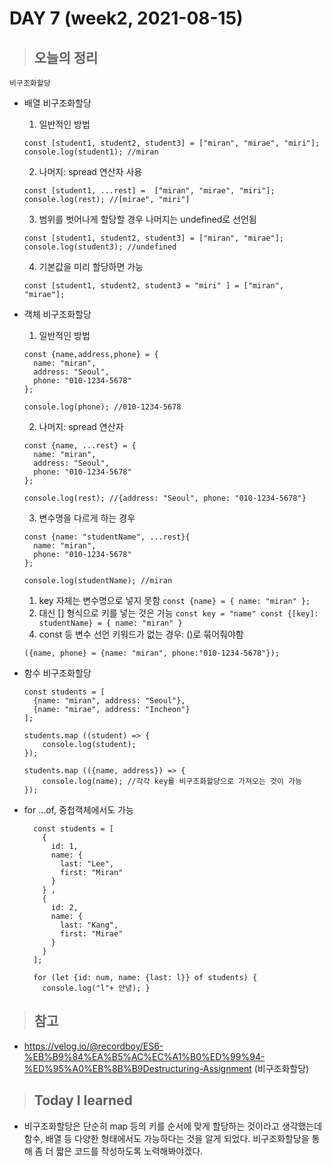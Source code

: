 # DAY 7 (week2, 2021-08-15)
> ## 오늘의 정리
`비구조화할당`
- 배열 비구조화할당
  1. 일반적인 방법
  ```
  const [student1, student2, student3] = ["miran", "mirae", "miri"];
  console.log(student1); //miran
   ```
  2. 나머지: spread 연산자 사용
    ```
    const [student1, ...rest] =  ["miran", "mirae", "miri"];
    console.log(rest); //[mirae", "miri"]
     ```
  3. 범위를 벗어나게 할당할 경우 나머지는 undefined로 선언됨
    ```
    const [student1, student2, student3] = ["miran", "mirae"];
    console.log(student3); //undefined
    ```
  4. 기본값을 미리 할당하면 가능
    ```
    const [student1, student2, student3 = "miri" ] = ["miran", "mirae"];
    ```
 
- 객체 비구조화할당
  1. 일반적인 방법
    ```
    const {name,address,phone} = {
      name: "miran",
      address: "Seoul",
      phone: "010-1234-5678"
    };

    console.log(phone); //010-1234-5678
    ```
  2. 나머지: spread 연산자
    ```
    const {name, ...rest} = {
      name: "miran",
      address: "Seoul",
      phone: "010-1234-5678"
    };

    console.log(rest); //{address: "Seoul", phone: "010-1234-5678"}
    ```
  3. 변수명을 다르게 하는 경우
    ```
    const {name: "studentName", ...rest}{
      name: "miran",
      phone: "010-1234-5678"
    };
    
    console.log(studentName); //miran
    ```
    1) key 자체는 변수명으로 넣지 못함
      ```
      const {name} = {
        name: "miran"
      };
      ```
    2) 대신 [] 형식으로 키를 넣는 것은 가능
      ```
      const key = "name"
      const {[key]: studentName} = {
        name: "miran"
      }
      ```
  4. const 등 변수 선언 키워드가 없는 경우: ()로 묶어줘야함
    ```
    ({name, phone} = {name: "miran", phone:"010-1234-5678"});
    ```
- 함수 비구조화할당
  ```
  const students = [
    {name: "miran", address: "Seoul"},
    {name: "mirae", address: "Incheon"}
  ];
  
  students.map ((student) => {
	  console.log(student);
  });
  
  students.map (({name, address}) => {
	  console.log(name); //각각 key를 비구조화할당으로 가져오는 것이 가능
  });
  ```
- for ...of, 중첩객체에서도 가능  
  ```
    const students = [
      {
        id: 1,
        name: {
          last: "Lee",
          first: "Miran"
        }
      } ,
      {
        id: 2,
        name: {
          last: "Kang",
          first: "Mirae"
        }
      }  
    ];

    for (let {id: num, name: {last: l}} of students) {
      console.log("l"+ 안녕); }
  ```

> ## 참고
- https://velog.io/@recordboy/ES6-%EB%B9%84%EA%B5%AC%EC%A1%B0%ED%99%94-%ED%95%A0%EB%8B%B9Destructuring-Assignment (비구조화할당)


> ## Today I learned
- 비구조화할당은 단순히 map 등의 키를 순서에 맞게 할당하는 것이라고 생각했는데 함수, 배열 등 다양한 형태에서도 가능하다는 것을 알게 되었다.
비구조화할당을 통해 좀 더 짧은 코드를 작성하도록 노력해봐야겠다.

